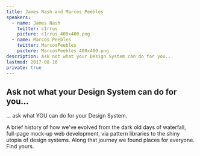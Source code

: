 ```yaml
---
title: James Nash and Marcos Peebles
speakers:
  - name: James Nash
    twitter: c1rrus
    picture: c1rrus_400x400.png
  - name: Marcos Peebles
    twitter: MarcosPeebles
    picture: MarcosPeebles_400x400.png
description: Ask not what your Design System can do for you...
lastmod: 2017-08-16
private: true
---
```


## Ask not what your Design System can do for you...

... ask what YOU can do for your Design System.

A brief history of how we've evolved from the dark old days of waterfall, full-page mock-up web development, via pattern libraries to the shiny utopia of design systems. Along that journey we found places for everyone. Find yours.
